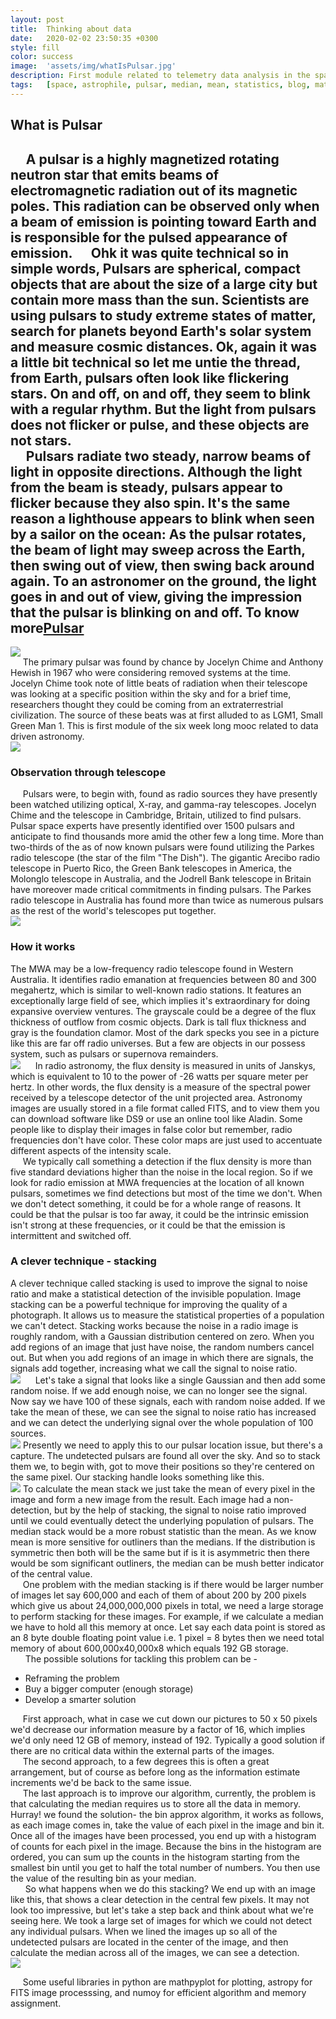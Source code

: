 ```yaml
---
layout: post
title:  Thinking about data
date:   2020-02-02 23:50:35 +0300
style: fill
color: success
image:  'assets/img/whatIsPulsar.jpg'
description: First module related to telemetry data analysis in the space exploration 
tags:   [space, astrophile, pulsar, median, mean, statistics, blog, maths]
---
```


## What is Pulsar
&nbsp;&nbsp;&nbsp;&nbsp;&nbsp;A pulsar is a highly magnetized rotating neutron star that emits beams of electromagnetic radiation out of its magnetic poles. This radiation can be observed only when a beam of emission is pointing toward Earth and is responsible for the pulsed appearance of emission. 
&nbsp;&nbsp;&nbsp;&nbsp;&nbsp;Ohk it was quite technical so in simple words, Pulsars are spherical, compact objects that are about the size of a large city but contain more mass than the sun. Scientists are using pulsars to study extreme states of matter, search for planets beyond Earth's solar system and measure cosmic distances. Ok, again it was a little bit technical so let me untie the thread, from Earth, pulsars often look like flickering stars. On and off, on and off, they seem to blink with a regular rhythm. But the light from pulsars does not flicker or pulse, and these objects are not stars.  
&nbsp;&nbsp;&nbsp;&nbsp;&nbsp;Pulsars radiate two steady, narrow beams of light in opposite directions. Although the light from the beam is steady, pulsars appear to flicker because they also spin. It's the same reason a lighthouse appears to blink when seen by a sailor on the ocean: As the pulsar rotates, the beam of light may sweep across the Earth, then swing out of view, then swing back around again. To an astronomer on the ground, the light goes in and out of view, giving the impression that the pulsar is blinking on and off. To know more[Pulsar](https://en.wikipedia.org/wiki/Pulsar)   
---
![]({{site.baseurl}}/assets/img/whatIsPulsar.jpg)   
&nbsp;&nbsp;&nbsp;&nbsp;&nbsp;The primary pulsar was found by chance by Jocelyn Chime and Anthony Hewish in 1967 who were considering removed systems at the time. Jocelyn Chime took note of little beats of radiation when their telescope was looking at a specific position within the sky and for a brief time, researchers thought they could be coming from an extraterrestrial civilization. The source of these beats was at first alluded to as LGM1, Small Green Man 1. This is first module of the six week long mooc related to data driven astronomy.   
![]({{site.baseurl}}/assets/img/pulsar.gif)
### Observation through telescope
&nbsp;&nbsp;&nbsp;&nbsp;&nbsp;Pulsars were, to begin with, found as radio sources they have presently been watched utilizing optical, X-ray, and gamma-ray telescopes. Jocelyn Chime and the telescope in Cambridge, Britain, utilized to find pulsars. Pulsar space experts have presently identified over 1500 pulsars and anticipate to find thousands more amid the other few a long time. More than two-thirds of the as of now known pulsars were found utilizing the Parkes radio telescope (the star of the film "The Dish"). The gigantic Arecibo radio telescope in Puerto Rico, the Green Bank telescopes in America, the Molonglo telescope in Australia, and the Jodrell Bank telescope in Britain have moreover made critical commitments in finding pulsars. The Parkes radio telescope in Australia has found more than twice as numerous pulsars as the rest of the world's telescopes put together.   
![]({{site.baseurl}}/assets/img/parker.jpg)
### How it works 
The MWA may be a low-frequency radio telescope found in Western Australia. It identifies radio emanation at frequencies between 80 and 300 megahertz, which is similar to well-known radio stations. It features an exceptionally large field of see, which implies it's extraordinary for doing expansive overview ventures. The grayscale could be a degree of the flux thickness of outflow from cosmic objects. Dark is tall flux thickness and gray is the foundation clamor. Most of the dark specks you see in a picture like this are far off radio universes. But a few are objects in our possess system, such as pulsars or supernova remainders.  
![]({{site.baseurl}}/assets/img/imagescale.png)
&nbsp;&nbsp;&nbsp;&nbsp;&nbsp;In radio astronomy, the flux density is measured in units of Janskys, which is equivalent to 10 to the power of -26 watts per square meter per hertz. In other words, the flux density is a measure of the spectral power received by a telescope detector of the unit projected area. Astronomy images are usually stored in a file format called FITS, and to view them you can download software like DS9 or use an online tool like Aladin. Some people like to display their images in false color but remember, radio frequencies don't have color. These color maps are just used to accentuate different aspects of the intensity scale.   
&nbsp;&nbsp;&nbsp;&nbsp;&nbsp;We typically call something a detection if the flux density is more than five standard deviations higher than the noise in the local region. So if we look for radio emission at MWA frequencies at the location of all known pulsars, sometimes we find detections but most of the time we don't. When we don't detect something, it could be for a whole range of reasons. It could be that the pulsar is too far away, it could be the intrinsic emission isn't strong at these frequencies, or it could be that the emission is intermittent and switched off.   
### A clever technique - stacking
A clever technique called stacking is used to improve the signal to noise ratio and make a statistical detection of the invisible population. Image stacking can be a powerful technique for improving the quality of a photograph. It allows us to measure the statistical properties of a population we can't detect. Stacking works because the noise in a radio image is roughly random, with a Gaussian distribution centered on zero. When you add regions of an image that just have noise, the random numbers cancel out. But when you add regions of an image in which there are signals, the signals add together, increasing what we call the signal to noise ratio.  
![]({{site.baseurl}}/assets/img/imagestack1.png)
&nbsp;&nbsp;&nbsp;&nbsp;&nbsp;Let's take a signal that looks like a single Gaussian and then add some random noise. If we add enough noise, we can no longer see the signal. Now say we have 100 of these signals, each with random noise added. If we take the mean of these, we can see the signal to noise ratio has increased and we can detect the underlying signal over the whole population of 100 sources.  
![]({{site.baseurl}}/assets/img/imagestack.png) 
Presently we need to apply this to our pulsar location issue, but there's a capture. The undetected pulsars are found all over the sky. And so to stack them we, to begin with, got to move their positions so they're centered on the same pixel. Our stacking handle looks something like this.  
![]({{site.baseurl}}/assets/img/imagestack2.png) 
To calculate the mean stack we just take the mean of every pixel in the image and form a new image from the result. Each image had a non-detection, but by the help of stacking, the signal to noise ratio improved until we could eventually detect the underlying population of pulsars. The median stack would be a more robust statistic than the mean. As we know mean is more sensitive for outliners than the medians. If the distribution is symmetric then both will be the same but if is it is asymmetric then there would be som significant outliners, the median can be mush better indicator of the central value.   
&nbsp;&nbsp;&nbsp;&nbsp;&nbsp;One problem with the median stacking is if there would be larger number of images let say 600,000 and each of them of about 200 by 200 pixels which give us about 24,000,000,000 pixels in total, we need a large storage to perform stacking for these images. For example, if we calculate a median we have to hold all this memory at once. Let say each data point is stored as an 8 byte double floating point value i.e. 1 pixel = 8 bytes then we need total memory of about 600,000x40,000x8 which equals 192 GB storage.   
&nbsp;&nbsp;&nbsp;&nbsp;&nbsp; The possible solutions for tackling this problem can be -   
* Reframing the problem  
* Buy a bigger computer (enough storage)  
* Develop a smarter solution  

&nbsp;&nbsp;&nbsp;&nbsp;&nbsp;First approach, what in case we cut down our pictures to 50 x 50 pixels we'd decrease our information measure by a factor of 16, which implies we'd only need 12 GB of memory, instead of 192. Typically a good solution if there are no critical data within the external parts of the images.   
&nbsp;&nbsp;&nbsp;&nbsp;&nbsp;The second approach, to a few degrees this is often a great arrangement, but of course as before long as the information estimate increments we'd be back to the same issue.   
&nbsp;&nbsp;&nbsp;&nbsp;&nbsp;The last approach is to improve our algorithm, currently, the problem is that calculating the median requires us to store all the data in memory. Hurray! we found the solution- the bin approx algorithm, it works as follows, as each image comes in, take the value of each pixel in the image and bin it. Once all of the images have been processed, you end up with a histogram of counts for each pixel in the image. Because the bins in the histogram are ordered, you can sum up the counts in the histogram starting from the smallest bin until you get to half the total number of numbers. You then use the value of the resulting bin as your median.   
&nbsp;&nbsp;&nbsp;&nbsp;&nbsp; So what happens when we do this stacking? We end up with an image like this, that shows a clear detection in the central few pixels. It may not look too impressive, but let's take a step back and think about what we're seeing here. We took a large set of images for which we could not detect any individual pulsars. When we lined the images up so all of the undetected pulsars are located in the center of the image, and then calculate the median across all of the images, we can see a detection.   
![]({{site.baseurl}}/assets/img/imagestack3.png)

&nbsp;&nbsp;&nbsp;&nbsp;&nbsp;Some useful libraries in python are mathpyplot for plotting, astropy for FITS image processsing, and numoy for efficient algorithm and memory assignment.

